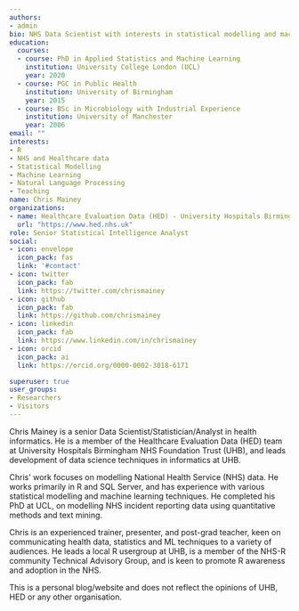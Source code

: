 ```yaml
---
authors:
- admin
bio: NHS Data Scientist with interests in statistical modelling and machine learning in healthcare data.
education:
  courses:
  - course: PhD in Applied Statistics and Machine Learning
    institution: University College London (UCL)
    year: 2020
  - course: PGC in Public Health
    institution: University of Birmingham
    year: 2015
  - course: BSc in Microbiology with Industrial Experience
    institution: University of Manchester
    year: 2006
email: ""
interests:
- R
- NHS and Healthcare data
- Statistical Modelling
- Machine Learning
- Natural Language Processing
- Teaching
name: Chris Mainey
organizations:
- name: Healthcare Evaluation Data (HED) - University Hospitals Birmingham NHS Foundation Trust
  url: "https://www.hed.nhs.uk"
role: Senior Statistical Intelligence Analyst
social:
- icon: envelope
  icon_pack: fas
  link: '#contact'
- icon: twitter
  icon_pack: fab
  link: https://twitter.com/chrismainey
- icon: github
  icon_pack: fab
  link: https://github.com/chrismainey
- icon: linkedin
  icon_pack: fab
  link: https://www.linkedin.com/in/chrismainey
- icon: orcid
  icon_pack: ai
  link: https://orcid.org/0000-0002-3018-6171

superuser: true
user_groups:
- Researchers
- Visitors
---
```


Chris Mainey is a senior Data Scientist/Statistician/Analyst in health informatics.  He is a member of the Healthcare Evaluation Data (HED) team at University Hospitals Birmingham NHS Foundation Trust (UHB), and leads development of data science techniques in informatics at UHB.

Chris' work focuses on modelling National Health Service (NHS) data.  He works primarily in R and SQL Server, and has experience with various statistical modelling and machine learning techniques.  He completed his PhD at UCL, on modelling NHS incident reporting data using quantitative methods and text mining.

Chris is an experienced trainer, presenter, and post-grad teacher, keen on communicating health data, statistics and ML techniques to a variety of audiences. He leads a local R usergroup at UHB, is a member of the NHS-R community Technical Advisory Group, and is keen to promote R awareness and adoption in the NHS.
 
This is a personal blog/website and does not reflect the opinions of UHB, HED or any other organisation.